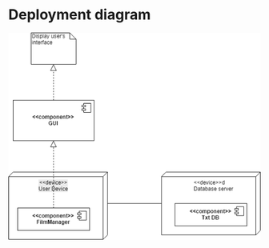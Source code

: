 # Deployment diagram

![Deployment diagram](https://github.com/ussnik209/FilmManager/blob/master/Diagrams/Deployment/Deployment.png)
